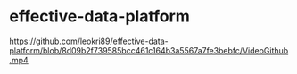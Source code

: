 # effective-data-platform

https://github.com/leokri89/effective-data-platform/blob/8d09b2f739585bcc461c164b3a5567a7fe3bebfc/VideoGithub.mp4
